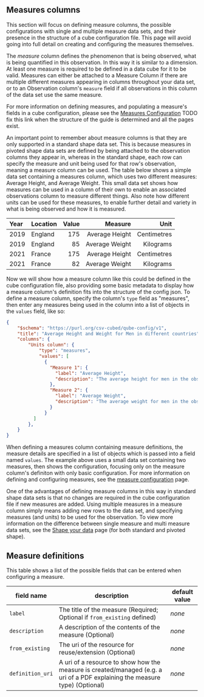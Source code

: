 ## Measures columns

 This section will focus on defining measure columns, the possible configurations with single and multiple measure data sets, and their presence in the structure of a cube configuration file. This page will avoid going into full detail on creating and configuring the measures themselves.

The *measure* column defines the phenomenon that is being observed, what is being quantified in this observation. In this way it is similar to a dimension. At least one measure is required to be defined in a data cube for it to be valid. Measures can either be attached to a Measure Column if there are multiple different measures appearing in columns throughout your data set, or to an Observation column's `measure` field if all observations in this column of the data set use the same measure.

For more information on defining measures, and populating a measure's fields in a cube configuration, please see the [Measures Configuration](#measures-configuration) TODO fix this link when the structure of the guide is determined and all the pages exist.

An important point to remember about measure columns is that they are only supported in a standard shape data set. This is because measures in pivoted shape data sets are defined by being attached to the observation columns they appear in, whereas in the standard shape, each row can specify the measure and unit being used for that row's observation, meaning a measure column can be used. The table below shows a simple data set containing a measures column, which uses two different measures: Average Height, and Average Weight. This small data set shows how measures can be used in a column of their own to enable an associated observations column to measure different things. Also note how different units can be used for these measures, to enable further detail and variety in what is being observed and how it is measured.

| Year | Location      | Value  | Measure        | Unit        |
|:-----|:--------------|-------:|---------------:|------------:|
| 2019 | England       |  175   | Average Height | Centimetres |
| 2019 | England       |  85    | Average Weight | Kilograms   |
| 2021 | France        |  175   | Average Height | Centimetres |
| 2021 | France        |  82    | Average Weight | Kilograms   |

Now we will show how a measure column like this could be defined in the cube configuration file, also providing some basic metadata to display how a measure column's definition fits into the structure of the config json.
To define a measure column, specify the column's `type` field as "measures", then enter any measures being used in the column into a list of objects in the `values` field, like so:

```json
{
    "$schema": "https://purl.org/csv-cubed/qube-config/v1",
    "title": "Average Height and Weight for Men in different countries",
    "columns": {
        "Units column": {
            "type": "measures",
            "values": [
              {
                "Measure 1": {
                  "label": "Average Height",
                  "description": "The average height for men in the observed country."
                },
                "Measure 2": {
                  "label": "Average Weight",
                  "description": "The average weight for men in the observed country."
                }
              }
          ]
        },
    }
}
```

When defining a measures column containing measure definitions, the measure details are specified in a list of objects which is passed into a field named `values`. The example above uses a small data set containing two measures, then shows the configuration, focusing only on the measure column's definiton with only basic configuration. For more information on defining and configuring measures, see the [measure configuration](../measure-configuration.md) page.

One of the advantages of defining measure columns in this way in standard shape data sets is that no changes are required in the cube configuration file if new measures are added. Using multiple measures in a measure column simply means adding new rows to the data set, and specifying measures (and units) to be used for the observation. To view more information on the difference between single measure and multi measure data sets, see the [Shape your data](../../shape-data/index.md) page (for both standard and pivoted shape).

## Measure definitions

This table shows a list of the possible fields that can be entered when configuring a measure.

| **field name**   | **description**                                                                                                             | **default value** |
|------------------|-----------------------------------------------------------------------------------------------------------------------------|-------------------|
| `label`          | The title of the measure (Required; Optional if `from_existing` defined)                                                    | *none*            |
| `description`    | A description of the contents of the measure (Optional)                                                                     | *none*            |
| `from_existing`  | The uri of the resource for reuse/extension (Optional)                                                                      | *none*            |
| `definition_uri` | A uri of a resource to show how the measure is created/managed (e.g. a uri of a PDF explaining the measure type) (Optional) | *none*            |
